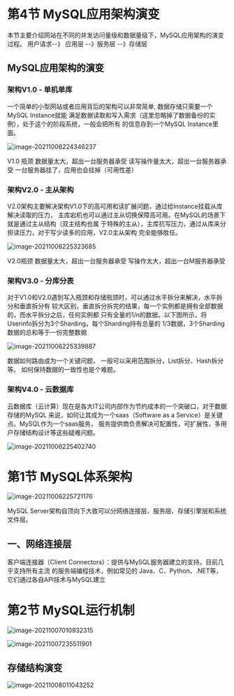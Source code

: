 # 第4节 MySQL应用架构演变

本节主要介绍网站在不同的并发访问量级和数据量级下，MySQL应用架构的演变过程。
用户请求--》 应用层 --》服务层 --》存储层

## MySQL应用架构的演变

### 架构V1.0 - 单机单库

一个简单的小型网站或者应用背后的架构可以非常简单, 数据存储只需要一个MySQL Instance就能
满足数据读取和写入需求（这里忽略掉了数据备份的实例），处于这个的阶段系统，一般会把所有
的信息存到一个MySQL Instance里面。

![image-20211006224346237](assets/mysql架构/image-20211006224346237.png)

V1.0 瓶颈
数据量太大，超出一台服务器承受
读写操作量太大，超出一台服务器承受
一台服务器挂了，应用也会挂掉（可用性差）

### 架构V2.0 - 主从架构

V2.0架构主要解决架构V1.0下的高可用和读扩展问题，通过给Instance挂载从库解决读取的压力，
主库宕机也可以通过主从切换保障高可用。在MySQL的场景下就是通过主从结构（双主结构也属
于特殊的主从），主库抗写压力，通过从库来分担读压力，对于写少读多的应用，V2.0主从架构
完全能够胜任。

![image-20211006225323685](assets/mysql架构/image-20211006225323685.png)

V2.0瓶颈
数据量太大，超出一台服务器承受
写操作太大，超出一台M服务器承受

### 架构V3.0 - 分库分表

对于V1.0和V2.0遇到写入瓶颈和存储瓶颈时，可以通过水平拆分来解决，水平拆分和垂直拆分有
较大区别，垂直拆分拆完的结果，每一个实例都是拥有全部数据的，而水平拆分之后，任何实例都
只有全量的1/n的数据。以下图所示，将Userinfo拆分为3个Sharding，每个Sharding持有总量的
1/3数据，3个Sharding数据的总和等于一份完整数据

![image-20211006225339887](assets/mysql架构/image-20211006225339887.png)

数据如何路由成为一个关键问题， 一般可以采用范围拆分，List拆分、Hash拆分等。
如何保持数据的一致性也是个难题。



### 架构V4.0 - 云数据库

云数据库（云计算）现在是各大IT公司内部作为节约成本的一个突破口，对于数据存储的MySQL
来说，如何让其成为一个saas（Software as a Service）是关键点。MySQL作为一个saas服务，
服务提供商负责解决可配置性，可扩展性，多用户存储结构设计等这些疑难问题。

![image-20211006225402740](assets/mysql架构/image-20211006225402740.png)



# 第1节 MySQL体系架构

![image-20211006225721176](assets/mysql架构/image-20211006225721176.png)

MySQL Server架构自顶向下大致可以分网络连接层、服务层、存储引擎层和系统文件层。

## 一、网络连接层

客户端连接器（Client Connectors）：提供与MySQL服务器建立的支持。目前几乎支持所有主流
的服务端编程技术，例如常见的 Java、C、Python、.NET等，它们通过各自API技术与MySQL建立





# 第2节 MySQL运行机制

![image-20211007010932315](assets/mysql架构/image-20211007010932315.png)





![image-20211007235511901](assets/mysql架构/image-20211007235511901.png)

## 存储结构演变

![image-20211008011043252](assets/mysql架构/image-20211008011043252.png)